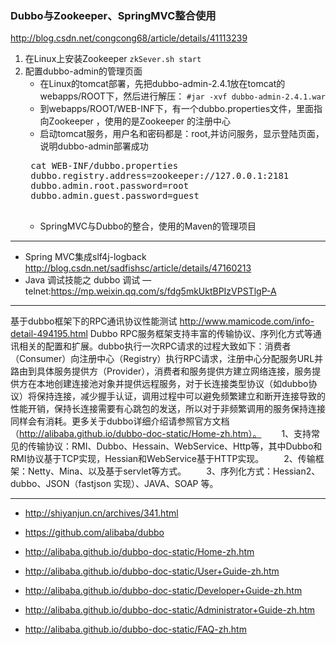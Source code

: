 ### Dubbo与Zookeeper、SpringMVC整合使用
<http://blog.csdn.net/congcong68/article/details/41113239>
1. 在Linux上安装Zookeeper
`zkSever.sh start`
2. 配置dubbo-admin的管理页面
    + 在Linux的tomcat部署，先把dubbo-admin-2.4.1放在tomcat的webapps/ROOT下，然后进行解压：
      `#jar -xvf dubbo-admin-2.4.1.war`
    + 到webapps/ROOT/WEB-INF下，有一个dubbo.properties文件，里面指向Zookeeper ，使用的是Zookeeper 的注册中心
    + 启动tomcat服务，用户名和密码都是：root,并访问服务，显示登陆页面，说明dubbo-admin部署成功
    <pre>
    cat WEB-INF/dubbo.properties
    dubbo.registry.address=zookeeper://127.0.0.1:2181
    dubbo.admin.root.password=root
    dubbo.admin.guest.password=guest
    </pre>
    + SpringMVC与Dubbo的整合，使用的Maven的管理项目



---
+ Spring MVC集成slf4j-logback
<http://blog.csdn.net/sadfishsc/article/details/47160213>
+ Java 调试技能之 dubbo 调试 — telnet:<https://mp.weixin.qq.com/s/fdg5mkUktBPIzVPSTlgP-A>

---
基于dubbo框架下的RPC通讯协议性能测试
<http://www.mamicode.com/info-detail-494195.html>
Dubbo RPC服务框架支持丰富的传输协议、序列化方式等通讯相关的配置和扩展。dubbo执行一次RPC请求的过程大致如下：消费者（Consumer）向注册中心（Registry）执行RPC请求，注册中心分配服务URL并路由到具体服务提供方（Provider），消费者和服务提供方建立网络连接，服务提供方在本地创建连接池对象并提供远程服务，对于长连接类型协议（如dubbo协议）将保持连接，减少握手认证，调用过程中可以避免频繁建立和断开连接导致的性能开销，保持长连接需要有心跳包的发送，所以对于非频繁调用的服务保持连接同样会有消耗。更多关于dubbo详细介绍请参照官方文档（http://alibaba.github.io/dubbo-doc-static/Home-zh.htm）。
　　1、支持常见的传输协议：RMI、Dubbo、Hessain、WebService、Http等，其中Dubbo和RMI协议基于TCP实现，Hessian和WebService基于HTTP实现。
　　2、传输框架：Netty、Mina、以及基于servlet等方式。
　　3、序列化方式：Hessian2、dubbo、JSON（fastjson 实现）、JAVA、SOAP 等。

---

+ <http://shiyanjun.cn/archives/341.html>

+ <https://github.com/alibaba/dubbo> 
+ <http://alibaba.github.io/dubbo-doc-static/Home-zh.htm> 
+ <http://alibaba.github.io/dubbo-doc-static/User+Guide-zh.htm> 
+ <http://alibaba.github.io/dubbo-doc-static/Developer+Guide-zh.htm> 
+ <http://alibaba.github.io/dubbo-doc-static/Administrator+Guide-zh.htm> 
+ <http://alibaba.github.io/dubbo-doc-static/FAQ-zh.htm> 

